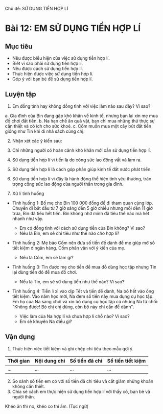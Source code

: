 Chủ đề: SỬ DỤNG TIỀN HỢP LÍ

# Bài 12: EM SỬ DỤNG TIỀN HỢP LÍ

## Mục tiêu

- Nêu được biểu hiện của việc sử dụng tiền hợp lí.
- Biết vì sao phải sử dụng tiền hợp lí.
- Nêu được cách sử dụng tiền hợp lí.
- Thực hiện được việc sử dụng tiền hợp lí.
- Góp ý với bạn bè để sử dụng tiền hợp lí.

## Luyện tập

1. Em đồng tình hay không đồng tình với việc làm nào sau đây? Vì sao?

a. Gia đình của Bin đang gặp khó khăn về kinh tế, nhưng bạn lại xin mẹ mua đồ chơi đắt tiền.
b. Na hạn chế ăn quà vặt, bạn chỉ mua những thứ thực sự cần thiết và có ích cho sức khoẻ.
c. Cốm muốn mua một cây bút đắt tiền giống như Tin khi đi nhà sách cùng chị.

2. Nhận xét các ý kiến sau:

1. Chỉ những người có hoàn cảnh khó khăn mới cần sử dụng tiền hợp lí.
2. Sử dụng tiền hợp lí vì tiền là do công sức lao động vất vả làm ra.
3. Sử dụng tiền hợp lí là cách góp phần giúp kinh tế đất nước phát triển.
4. Sử dụng tiền hợp lí vì đây là hành động thể hiện tình yêu thương, trân trọng công sức lao động của người thân trong gia đình.

3. Xử lí tình huống

- Tình huống 1:
    Bố mẹ cho Bin 100 000 đồng để đi tham quan cùng lớp. Chuyến đi bắt đầu từ 7 giờ sáng đến 5 giờ chiều nhưng mỗi đến 11 giờ trưa, Bin đã tiêu hết tiền. Bin không nhớ mình đã tiêu thế nào mà hết nhanh như vậy.
    - Em có đồng tình với cách sử dụng tiền của Bin không? Vì sao?
    - Nếu là Bin, em sẽ chi tiêu như thế nào cho hợp lí?

- Tình huống 2:
    Mẹ bảo Cốm nên đưa số tiền để dành để mẹ giúp mở sổ tiết kiệm ở ngân hàng. Cốm phân vân với ý kiến của mẹ.
    - Nếu là Cốm, em sẽ làm gì?

- Tình huống 3:
    Tin được mẹ cho tiền để mua đồ dùng học tập nhưng Tin lại dùng tiền đó để mua đồ chơi.
    - Nếu là Tin, em sẽ sử dụng tiền như thế nào? Vì sao?

- Tình huống 4:
    Tiễn lì xì vào dịp Tết và tiền để dành, Na bỏ hết vào ống tiết kiệm. Vào năm học mới, Na đem số tiền này mua dụng cụ học tập. Em họ của Na sang chơi và xin bỏ dụng cụ học tập cũ nhưng Na từ chối: "Không được! Bỏ chị chị dùng, còn bộ này chỉ cần để dành".
    - Việc làm của Na hợp lí và chưa hợp lí chỗ nào? Vì sao?
    - Em sẽ khuyên Na điều gì?

## Vận dụng

1. Thực hiện việc tiết kiệm và ghi chép chi tiêu theo mẫu gợi ý.

| Thời gian | Nội dung chi | Số tiền đã chi | Số tiền tiết kiệm |
| :-------- | :----------- | :------------- | :---------------- |
| ...       | ...          | ...            | ...               |

2. So sánh số tiền em có với số tiền đã chi tiêu và cắt giảm những khoản không cần thiết.
3. Chia sẻ cách em thực hiện sử dụng tiền hợp lí với thầy cô, bạn bè và người thân.

Khéo ăn thì no, khéo co thì ấm.
(Tục ngữ)
